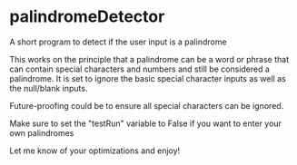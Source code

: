 # palindromeDetector
A short program to detect if the user input is a palindrome

This works on the principle that a palindrome can be a word or phrase that can contain special characters and numbers and still be considered a palindrome. It is set to ignore the basic special character inputs as well as the null/blank inputs. 

Future-proofing could be to ensure all special characters can be ignored.

Make sure to set the "testRun" variable to False if you want to enter your own palindromes

Let me know of your optimizations and enjoy!
